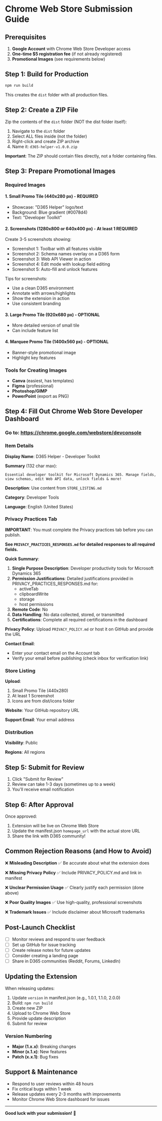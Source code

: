 # Chrome Web Store Submission Guide

## Prerequisites

1. **Google Account** with Chrome Web Store Developer access
2. **One-time $5 registration fee** (if not already registered)
3. **Promotional Images** (see requirements below)

## Step 1: Build for Production

```bash
npm run build
```

This creates the `dist` folder with all production files.

## Step 2: Create a ZIP File

Zip the contents of the `dist` folder (NOT the dist folder itself):

1. Navigate to the `dist` folder
2. Select ALL files inside (not the folder)
3. Right-click and create ZIP archive
4. Name it: `d365-helper-v1.0.0.zip`

**Important**: The ZIP should contain files directly, not a folder containing files.

## Step 3: Prepare Promotional Images

### Required Images

#### 1. Small Promo Tile (440x280 px) - REQUIRED
- Showcase: "D365 Helper" logo/text
- Background: Blue gradient (#0078d4)
- Text: "Developer Toolkit"

#### 2. Screenshots (1280x800 or 640x400 px) - At least 1 REQUIRED
Create 3-5 screenshots showing:
- Screenshot 1: Toolbar with all features visible
- Screenshot 2: Schema names overlay on a D365 form
- Screenshot 3: Web API Viewer in action
- Screenshot 4: Edit mode with lookup field editing
- Screenshot 5: Auto-fill and unlock features

Tips for screenshots:
- Use a clean D365 environment
- Annotate with arrows/highlights
- Show the extension in action
- Use consistent branding

#### 3. Large Promo Tile (920x680 px) - OPTIONAL
- More detailed version of small tile
- Can include feature list

#### 4. Marquee Promo Tile (1400x560 px) - OPTIONAL
- Banner-style promotional image
- Highlight key features

### Tools for Creating Images
- **Canva** (easiest, has templates)
- **Figma** (professional)
- **Photoshop/GIMP**
- **PowerPoint** (export as PNG)

## Step 4: Fill Out Chrome Web Store Developer Dashboard

### Go to: https://chrome.google.com/webstore/devconsole

### Item Details

**Display Name**: D365 Helper - Developer Toolkit

**Summary** (132 char max):
```
Essential developer toolkit for Microsoft Dynamics 365. Manage fields, view schemas, edit Web API data, unlock fields & more!
```

**Description**:
Use content from `STORE_LISTING.md`

**Category**: Developer Tools

**Language**: English (United States)

### Privacy Practices Tab

**IMPORTANT**: You must complete the Privacy practices tab before you can publish.

**See `PRIVACY_PRACTICES_RESPONSES.md` for detailed responses to all required fields.**

**Quick Summary**:

1. **Single Purpose Description**: Developer productivity tools for Microsoft Dynamics 365
2. **Permission Justifications**: Detailed justifications provided in PRIVACY_PRACTICES_RESPONSES.md for:
   - activeTab
   - clipboardWrite
   - storage
   - host permissions
3. **Remote Code**: No
4. **Data Handling**: No data collected, stored, or transmitted
5. **Certifications**: Complete all required certifications in the dashboard

**Privacy Policy**:
Upload `PRIVACY_POLICY.md` or host it on GitHub and provide the URL

**Contact Email**:
- Enter your contact email on the Account tab
- Verify your email before publishing (check inbox for verification link)

### Store Listing

**Upload**:
1. Small Promo Tile (440x280)
2. At least 1 Screenshot
3. Icons are from dist/icons folder

**Website**: Your GitHub repository URL

**Support Email**: Your email address

### Distribution

**Visibility**: Public

**Regions**: All regions

## Step 5: Submit for Review

1. Click "Submit for Review"
2. Review can take 1-3 days (sometimes up to a week)
3. You'll receive email notification

## Step 6: After Approval

Once approved:
1. Extension will be live on Chrome Web Store
2. Update the manifest.json `homepage_url` with the actual store URL
3. Share the link with D365 community!

## Common Rejection Reasons (and How to Avoid)

❌ **Misleading Description**
✅ Be accurate about what the extension does

❌ **Missing Privacy Policy**
✅ Include PRIVACY_POLICY.md and link in manifest

❌ **Unclear Permission Usage**
✅ Clearly justify each permission (done above)

❌ **Poor Quality Images**
✅ Use high-quality, professional screenshots

❌ **Trademark Issues**
✅ Include disclaimer about Microsoft trademarks

## Post-Launch Checklist

- [ ] Monitor reviews and respond to user feedback
- [ ] Set up GitHub for issue tracking
- [ ] Create release notes for future updates
- [ ] Consider creating a landing page
- [ ] Share in D365 communities (Reddit, Forums, LinkedIn)

## Updating the Extension

When releasing updates:
1. Update `version` in manifest.json (e.g., 1.0.1, 1.1.0, 2.0.0)
2. Build: `npm run build`
3. Create new ZIP
4. Upload to Chrome Web Store
5. Provide update description
6. Submit for review

### Version Numbering
- **Major (1.x.x)**: Breaking changes
- **Minor (x.1.x)**: New features
- **Patch (x.x.1)**: Bug fixes

## Support & Maintenance

- Respond to user reviews within 48 hours
- Fix critical bugs within 1 week
- Release updates every 2-3 months with improvements
- Monitor Chrome Web Store dashboard for issues

---

**Good luck with your submission! 🚀**
